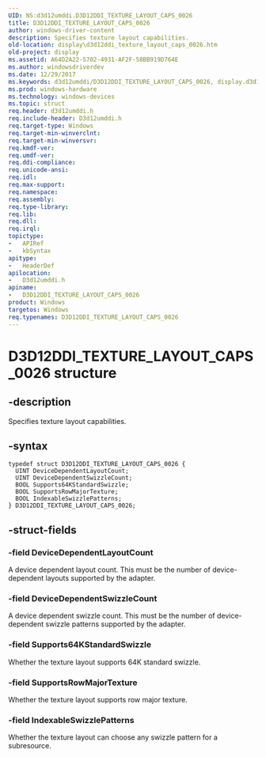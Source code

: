 ```yaml
---
UID: NS:d3d12umddi.D3D12DDI_TEXTURE_LAYOUT_CAPS_0026
title: D3D12DDI_TEXTURE_LAYOUT_CAPS_0026
author: windows-driver-content
description: Specifies texture layout capabilities.
old-location: display\d3d12ddi_texture_layout_caps_0026.htm
old-project: display
ms.assetid: A64D2A22-5702-4931-AF2F-58BB919D764E
ms.author: windowsdriverdev
ms.date: 12/29/2017
ms.keywords: d3d12umddi/D3D12DDI_TEXTURE_LAYOUT_CAPS_0026, display.d3d12ddi_texture_layout_caps_0026, D3D12DDI_TEXTURE_LAYOUT_CAPS_0026 structure [Display Devices], D3D12DDI_TEXTURE_LAYOUT_CAPS_0026
ms.prod: windows-hardware
ms.technology: windows-devices
ms.topic: struct
req.header: d3d12umddi.h
req.include-header: D3d12umddi.h
req.target-type: Windows
req.target-min-winverclnt: 
req.target-min-winversvr: 
req.kmdf-ver: 
req.umdf-ver: 
req.ddi-compliance: 
req.unicode-ansi: 
req.idl: 
req.max-support: 
req.namespace: 
req.assembly: 
req.type-library: 
req.lib: 
req.dll: 
req.irql: 
topictype:
-	APIRef
-	kbSyntax
apitype:
-	HeaderDef
apilocation:
-	D3d12umddi.h
apiname:
-	D3D12DDI_TEXTURE_LAYOUT_CAPS_0026
product: Windows
targetos: Windows
req.typenames: D3D12DDI_TEXTURE_LAYOUT_CAPS_0026
---
```


# D3D12DDI_TEXTURE_LAYOUT_CAPS_0026 structure


## -description


Specifies texture layout capabilities.


## -syntax


````
typedef struct D3D12DDI_TEXTURE_LAYOUT_CAPS_0026 {
  UINT DeviceDependentLayoutCount;
  UINT DeviceDependentSwizzleCount;
  BOOL Supports64KStandardSwizzle;
  BOOL SupportsRowMajorTexture;
  BOOL IndexableSwizzlePatterns;
} D3D12DDI_TEXTURE_LAYOUT_CAPS_0026;
````


## -struct-fields




### -field DeviceDependentLayoutCount

A device dependent layout count. This must be the number of device-dependent layouts supported by the adapter. 


### -field DeviceDependentSwizzleCount

A device dependent swizzle count. This must be the number of device-dependent swizzle patterns supported by the adapter. 


### -field Supports64KStandardSwizzle

Whether the texture layout supports 64K standard swizzle.


### -field SupportsRowMajorTexture

Whether the texture layout supports row major texture.


### -field IndexableSwizzlePatterns

Whether the texture layout can choose any swizzle pattern for a subresource. 

